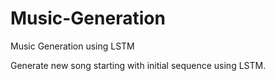 # Music-Generation
Music Generation using LSTM

Generate new song starting with initial sequence using LSTM.
